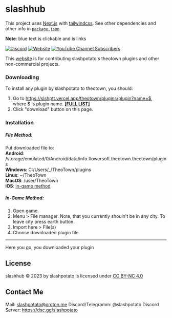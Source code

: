 # slashhub
This project uses [Next.js](https://nextjs.org/) with [tailwindcss](https://tailwindcss.com). See other dependencies and other info in [`package.json`](https://github.com/slashpotato/slashhub/blob/b4cf2a4a4ea37d1b4717c1dd87ac7b3d4ea8d922/package.json).

**Note**: blue text is clickable and is links

[![Discord](https://img.shields.io/discord/1127300288987021376?style=for-the-badge&logo=discord&logoColor=5865f2&label=discord%20server&labelColor=black&color=5865f2&link=https%3A%2F%2Fdsc.gg%2Fslashppotato)](https://dsc.gg/slashpotato)
[![Website](https://img.shields.io/website?style=for-the-badge&up_message=online&up_color=00d636&down_message=offline&down_color=lightgrey&url=https%3A%2F%2Fslshptt.vercel.app%2F&logo=vercel&logoColor=ffffff&labelColor=black&link=https%3A%2F%2Fslshptt.vercel.app%2F)](https://slshptt.vercel.app/)
[![YouTube Channel Subscribers](https://img.shields.io/youtube/channel/subscribers/UCBDiHcT9sfxCNxADZsb_g0g?style=for-the-badge&logo=youtube&logoColor=fe4e45&labelColor=000000&color=fe4e45)
](https://www.youtube.com/@slashpotato)

This [website](https://slshptt.vercel.app) is for contributing slashpotato's theotown plugins and other non-commercial projects.
### Downloading
To install any plugin by slashpotato to theotown, you should:
1. Go to https://slshptt.vercel.app/theotown/plugins/plugin?name=$, where $ is plugin name. [**[FULL LIST]**](https://slshptt.vercel.app/theotown/plugins/list)
2. Click "download" button on this page.
### Installation
##### File Method:
Put downloaded file to:
      <br>**Android**: /storage/emulated/0/Android/data/info.flowersoft.theotown.theotown/plugins
      <br>**Windows**: C:/Users/_/TheoTown/plugins
      <br>**Linux**: ~/TheoTown
      <br>**MacOS**: /user/TheoTown
      <br>**iOS**: [in-game method](https://github.com/slashpotato/slashhub/edit/main/README.md#in-game-method)
##### In-Game Method:
1. Open game.
2. Menu > File manager. Note, that you currently shouln't be in any city. To leave city press earth button.
3. Import here > File(s)
4. Choose downloaded plugin file.
***
Here you go, you downloaded your plugin
 
## License
slashhub © 2023 by slashpotato is licensed under [CC BY-NC 4.0](http://creativecommons.org/licenses/by-nc/4.0/)
## Contact Me
Mail: <slashpotato@proton.me>
Discord/Telegramm: @slashpotato
Discord Server: <https://dsc.gg/slashpotato>
